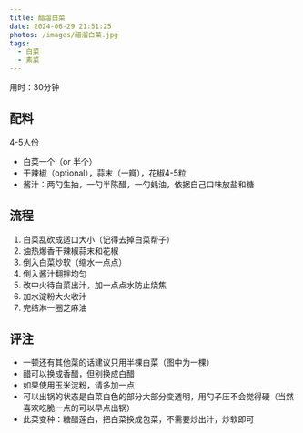 ```yaml
---
title: 醋溜白菜
date: 2024-06-29 21:51:25
photos: /images/醋溜白菜.jpg
tags:
  - 白菜
  - 素菜
---
```


用时：30分钟

## 配料

4-5人份

- 白菜一个（or 半个）
- 干辣椒（optional），蒜末（一瓣），花椒4-5粒
- 酱汁：两勺生抽，一勺半陈醋，一勺蚝油，依据自己口味放盐和糖

<!--more-->

## 流程

1. 白菜乱砍成适口大小（记得去掉白菜帮子）
2. 油热爆香干辣椒蒜末和花椒
3. 倒入白菜炒软（缩水一点点）
4. 倒入酱汁翻拌均匀
5. 改中火待白菜出汁，加一点点水防止烧焦
6. 加水淀粉大火收汁
7. 完结淋一圈芝麻油

## 评注

- 一顿还有其他菜的话建议只用半棵白菜（图中为一棵）
- 醋可以换成香醋，但别换成白醋
- 如果使用玉米淀粉，请多加一点
- 可以出锅的状态是白菜白色的部分大部分变透明，用勺子压不会觉得硬（当然喜欢吃脆一点的可以早点出锅）
- 此菜变种：糖醋莲白，把白菜换成包菜，不需要炒出汁，炒软即可
